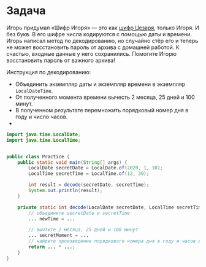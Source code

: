 # Задача

Игорь придумал «Шифр Игоря» — это как [шифр Цезаря](https://ru.wikipedia.org/wiki/%D0%A8%D0%B8%D1%84%D1%80_%D0%A6%D0%B5%D0%B7%D0%B0%D1%80%D1%8F), только Игоря. И без букв. В его шифре числа кодируются с помощью даты
и времени. Игорь написал метод по декодированию, но случайно стёр его и теперь не может восстановить пароль от архива с
домашней работой. К счастью, входные данные у него сохранились. Помогите Игорю восстановить пароль от важного архива!

Инструкция по декодированию:
- Объединить экземпляр даты и экземпляр времени в экземпляр `LocalDateTime`.
- От полученного момента времени вычесть 2 месяца, 25 дней и 100 минут.
- В полученном результате перемножить порядковый номер дня в году и число часов.
- 
```java
import java.time.LocalDate;
import java.time.LocalTime;


public class Practice {
    public static void main(String[] args) {
        LocalDate secretDate = LocalDate.of(2020, 1, 10);
        LocalTime secretTime = LocalTime.of(12, 30);

        int result = decode(secretDate, secretTime);
        System.out.println(result);
    }

    private static int decode(LocalDate secretDate, LocalTime secretTime) {
        // объедините secretDate и secretTime
        ... newTime = ...

        // вычтите 2 месяца, 25 дней и 100 минут
        ... secretMoment = ...
        // найдите произведение порядкового номера дня в году и часов из secretMoment 
        return ... * ...;
    }
} 
```